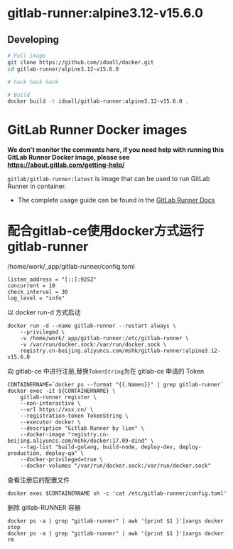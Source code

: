 gitlab-runner:alpine3.12-v15.6.0
=============

## Developing

```bash
# Pull image
git clone https://github.com/idoall/docker.git
cd gitlab-runner/alpine3.12-v15.6.0

# hack hack hack

# Build
docker build -t idoall/gitlab-runner:alpine3.12-v15.6.0 .


```


# GitLab Runner Docker images

**We don't monitor the comments here, if you need help with running this GitLab Runner Docker image, please see https://about.gitlab.com/getting-help/**

`gitlab/gitlab-runner:latest` is image that can be used to run GitLab Runner in container.

- The complete usage guide can be found in the [GitLab Runner Docs](https://docs.gitlab.com/runner/install/docker.html)



# 配合gitlab-ce使用docker方式运行gitlab-runner

/home/work/_app/gitlab-runner/config.toml
```
listen_address = "[::]:9252"
concurrent = 10
check_interval = 30
log_level = "info"
```

以 docker run-d 方式启动
```
docker run -d --name gitlab-runner --restart always \
    --privileged \
    -v /home/work/_app/gitlab-runner:/etc/gitlab-runner \
    -v /var/run/docker.sock:/var/run/docker.sock \
    registry.cn-beijing.aliyuncs.com/mshk/gitlab-runner:alpine3.12-v15.6.0
```

向 gitlab-ce 中进行注册,替换`TokenString`为在 gitlab-ce 申请的 Token
```
CONTAINERNAME=`docker ps --format "{{.Names}}" | grep gitlab-runner`
docker exec -it ${CONTAINERNAME} \
    gitlab-runner register \
    --non-interactive \
    --url https://xxx.cn/ \
    --registration-token TokenString \
    --executor docker \
    --description "Gitlab Runner by lion" \
    --docker-image "registry.cn-beijing.aliyuncs.com/mshk/docker:17.09-dind" \
    --tag-list "build-golang, build-node, deploy-dev, deploy-production, deploy-qa" \
    --docker-privileged=true \
    --docker-volumes "/var/run/docker.sock:/var/run/docker.sock"
```

查看注册后的配置文件
```
docker exec $CONTAINERNAME sh -c 'cat /etc/gitlab-runner/config.toml'
```

删除 gitlab-RUNNER 容器
```
docker ps -a | grep "gitlab-runner" | awk '{print $1 }'|xargs docker stop
docker ps -a | grep "gitlab-runner" | awk '{print $1 }'|xargs docker rm
```
